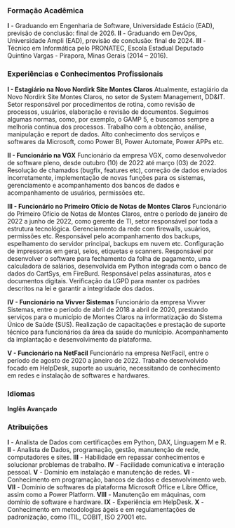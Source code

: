 ### Formação Acadêmica
**I** - Graduando em Engenharia de Software, Universidade Estácio (EAD), previsão de conclusão: final de 2026.
**II** - Graduando em DevOps, Universidade Ampli (EAD), previsão de conclusão: final de 2024.
**III** - Técnico em Informática pelo PRONATEC, Escola Estadual Deputado Quintino Vargas - Pirapora, Minas Gerais (2014 – 2016).

### Experiências e Conhecimentos Profissionais
**I - Estagiário na Novo Nordirk Site Montes Claros**
Atualmente, estagiário da Novo Nordirk Site Montes Claros, no setor de System Management, 
DD&IT. Setor responsável por procedimentos de rotina, como revisão de processos, usuários, 
elaboração e revisão de documentos. Seguimos algumas normas, como, por exemplo, o GAMP 5, e 
buscamos sempre a melhoria contínua dos processos. Trabalho com a obtenção, análise, manipulação 
e report de dados. Alto conhecimento dos serviços e softwares da Microsoft, como Power BI, Power 
Automate, Power APPs etc.
  
**II - Funcionário na VGX**
Funcionário da empresa VGX, como desenvolvedor de software pleno, desde outubro (10) de 2022 
até março (03) de 2022. Resolução de chamados (bugfix, features etc), correção de dados enviados 
incorretamente, implementação de novas funções para os sistemas, gerenciamento e 
acompanhamento dos bancos de dados e acompanhamento de usuários, permissões etc.

**III - Funcionário no Primeiro Ofício de Notas de Montes Claros**
Funcionário do Primeiro Ofício de Notas de Montes Claros, entre o período de janeiro de 2022 a 
junho de 2022, como gerente de TI, setor responsável por toda a estrutura tecnológica. Gerenciamento 
da rede com firewalls, usuários, permissões etc. Responsável pelo acompanhamento dos backups, 
espelhamento do servidor principal, backups em nuvem etc. Configuração de impressoras em geral, 
selos, etiquetas e scanners. Responsável por desenvolver o software para fechamento da folha de 
pagamento, uma calculadora de salários, desenvolvida em Python integrada com o banco de dados
do CartSys, em FireBurd. Responsável pelas assinaturas, atos e documentos digitais. Verificação da 
LGPD para manter os padrões descritos na lei e garantir a integridade dos dados.

**IV - Funcionário na Vivver Sistemas**
Funcionário da empresa Vivver Sistemas, entre o período de abril de 2018 a abril de 2020, prestando 
serviços para o município de Montes Claros na informatização do Sistema Único de Saúde (SUS). 
Realização de capacitações e prestação de suporte técnico para funcionários da área da saúde do 
munícipio. Acompanhamento da implantação e desenvolvimento da plataforma. 

**V - Funcionário na NetFacil**
Funcionário na empresa NetFacil, entre o período de agosto de 2020 a janeiro de 2022. Trabalho 
desenvolvido focado em HelpDesk, suporte ao usuário, necessitando de conhecimento em redes e 
instalação de softwares e hardwares.

### Idiomas
**Inglês Avançado**

### Atribuições
**I** - Analista de Dados com certificações em Python, DAX, Linguagem M e R.
**II** - Analista de Dados, programação, gestão, manutenção de rede, computadores e sites.
**III** - Habilidade em repassar conhecimentos e solucionar problemas de trabalho.
**IV** - Facilidade comunicativa e interação pessoal.
**V** - Domínio em instalação e manutenção de redes.
**VI** - Conhecimento em programação, bancos de dados e desenvolvimento web.
**VII** - Domínio de softwares da plataforma Microsoft Office e Libre Office, assim como a Power Platform.
**VIII** - Manutenção em máquinas, com domínio de software e hardware.
**IX** - Experiência em HelpDesk.
**X** - Conhecimento em metodologias ágeis e em regulamentações de padronização, como ITIL, COBIT, ISO 27001 etc.